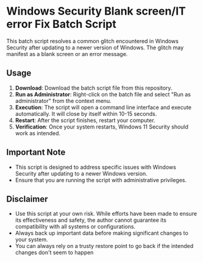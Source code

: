 

# Windows Security Blank screen/IT error Fix Batch Script

This batch script resolves a common glitch encountered in Windows Security after updating to a newer version of Windows. The glitch may manifest as a blank screen or an error message.

## Usage

1. **Download**: Download the batch script file from this repository.
2. **Run as Administrator**: Right-click on the batch file and select "Run as administrator" from the context menu.
3. **Execution**: The script will open a command line interface and execute automatically. It will close by itself within 10-15 seconds.
4. **Restart**: After the script finishes, restart your computer.
5. **Verification**: Once your system restarts, Windows 11 Security should work as intended.

## Important Note

- This script is designed to address specific issues with Windows Security after updating to a newer Windows version.
- Ensure that you are running the script with administrative privileges.

## Disclaimer

- Use this script at your own risk. While efforts have been made to ensure its effectiveness and safety, the author cannot guarantee its compatibility with all systems or configurations.
- Always back up important data before making significant changes to your system.
- You can always rely on a trusty restore point to go back if the intended changes don't seem to happen 


